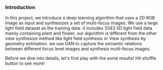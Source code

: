 ### Introduction

In this project, we introduce a deep learning algorithm that uses a 2D RGB image as input and synthesizes a set of multi-focus images.
We use a large light field dataset as the training data. it includes 3343 5D light field data mainly containing plant and flower.
our algorithm is different from the other view synthesize method like light field synthesis or View synthesis by geometry estimation.
we use GAN to capture the semantic relations between different focus level images and synthesis multi-focus images.

Before we dive into details, let's first play with the some results! Hit shuffle button to see more!
